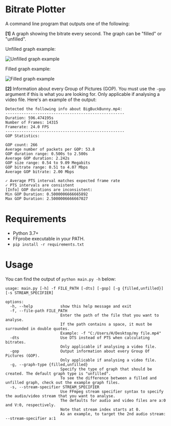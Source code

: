 # Bitrate Plotter
A command line program that outputs one of the following:

**[1]** A graph showing the bitrate every second. The graph can be "filled" or "unfilled".

Unfilled graph example:

![Unfilled graph example](<https://github.com/CrypticSignal/bitrate-variation-plotter/blob/main/Example%20Graphs/Bitrate%20every%20second%20(unfilled).png>)

Filled graph example:

![Filled graph example](<https://github.com/CrypticSignal/bitrate-variation-plotter/blob/main/Example%20Graphs/Bitrate%20every%20second%20(filled).png>)


**[2]** Information about every Group of Pictures (GOP). You must use the `-gop` argument if this is what you are looking for. Only applicable if analysing a video file. Here's an example of the output:
```
Detected the following info about BigBuckBunny.mp4:
----------------------------------------------------
Duration: 596.474195s
Number of Frames: 14315
Framerate: 24.0 FPS
----------------------------------------------------
GOP Statistics:

GOP count: 266
Average number of packets per GOP: 53.8
GOP duration range: 0.500s to 2.500s
Average GOP duration: 2.242s
GOP size range: 0.54 to 9.09 Megabits
GOP bitrate range: 0.51 to 4.07 Mbps
Average GOP bitrate: 2.00 Mbps

✓ Average PTS interval matches expected frame rate
✓ PTS intervals are consistent
[Info] GOP durations are inconsistent:
Min GOP Duration: 0.5000006666665892
Max GOP Duration: 2.5000006666667027
```

# Requirements
- Python 3.7+
- FFprobe executable in your PATH.
- `pip install -r requirements.txt`

# Usage
You can find the output of `python main.py -h` below:
```
usage: main.py [-h] -f FILE_PATH [-dts] [-gop] [-g {filled,unfilled}] [-s STREAM_SPECIFIER]

options:
  -h, --help            show this help message and exit
  -f, --file-path FILE_PATH
                        Enter the path of the file that you want to analyse.
                        If the path contains a space, it must be surrounded in double quotes.
                        Example: -f "C:/Users/H/Desktop/my file.mp4"
  -dts                  Use DTS instead of PTS when calculating bitrates.
                        Only applicable if analysing a video file.
  -gop                  Output information about every Group Of Pictures (GOP).
                        Only applicable if analysing a video file.
  -g, --graph-type {filled,unfilled}
                        Specify the type of graph that should be created. The default graph type is "unfilled".
                        To see the difference between a filled and unfilled graph, check out the example graph files.
  -s, --stream-specifier STREAM_SPECIFIER
                        Use FFmpeg stream specifier syntax to specify the audio/video stream that you want to analyse.
                        The defaults for audio and video files are a:0 and V:0, respectively.
                        Note that stream index starts at 0.
                        As an example, to target the 2nd audio stream: --stream-specifier a:1
```